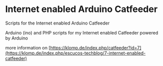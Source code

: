 # Internet enabled Arduino Catfeeder
Scripts for the Internet enabled Arduino Catfeeder

Arduino (ino) and PHP scripts for my Internet enabled Catfeeder powered by Arduino

more information on [https://klomp.de/index.php/catfeeder?id=7](https://klomp.de/index.php/escucos-techblog/7-internet-enabled-catfeeder)




